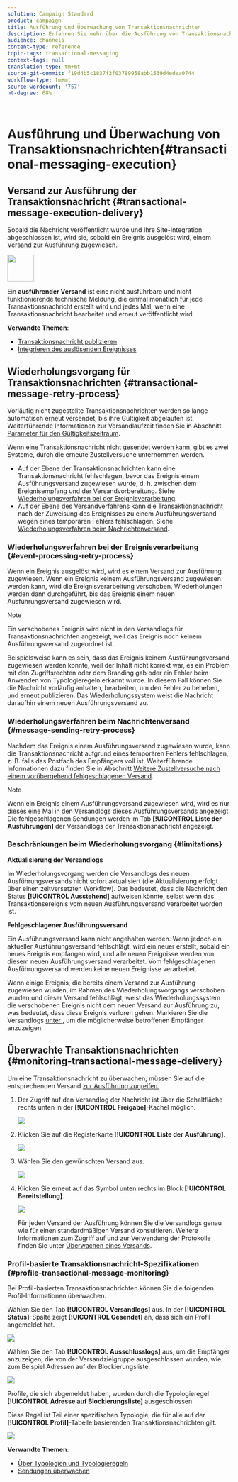 ```yaml
---
solution: Campaign Standard
product: campaign
title: Ausführung und Überwachung von Transaktionsnachrichten
description: Erfahren Sie mehr über die Ausführung von Transaktionsnachrichten und erfahren Sie, wie Sie Transaktionsnachrichten überwachen.
audience: channels
content-type: reference
topic-tags: transactional-messaging
context-tags: null
translation-type: tm+mt
source-git-commit: f19d4b5c1837f3f03789958abb1539d4edea0744
workflow-type: tm+mt
source-wordcount: '757'
ht-degree: 68%

---
```



# Ausführung und Überwachung von Transaktionsnachrichten{#transactional-messaging-execution}

## Versand zur Ausführung der Transaktionsnachricht {#transactional-message-execution-delivery}

Sobald die Nachricht veröffentlicht wurde und Ihre Site-Integration abgeschlossen ist, wird sie, sobald ein Ereignis ausgelöst wird, einem Versand zur Ausführung zugewiesen.

<img src="assets/do-not-localize/icon_concepts.svg" width="60px">

Ein **ausführender Versand** ist eine nicht ausführbare und nicht funktionierende technische Meldung, die einmal monatlich für jede Transaktionsnachricht erstellt wird und jedes Mal, wenn eine Transaktionsnachricht bearbeitet und erneut veröffentlicht wird.

**Verwandte Themen**:
* [Transaktionsnachricht publizieren          ](../../channels/using/publishing-transactional-message.md#publishing-a-transactional-message)
* [Integrieren des auslösenden Ereignisses](../../channels/using/getting-started-with-transactional-msg.md#integrate-event-trigger)

## Wiederholungsvorgang für Transaktionsnachrichten {#transactional-message-retry-process}

Vorläufig nicht zugestellte Transaktionsnachrichten werden so lange automatisch erneut versendet, bis ihre Gültigkeit abgelaufen ist. Weiterführende Informationen zur Versandlaufzeit finden Sie in Abschnitt [Parameter für den Gültigkeitszeitraum](../../administration/using/configuring-email-channel.md#validity-period-parameters).

Wenn eine Transaktionsnachricht nicht gesendet werden kann, gibt es zwei Systeme, durch die erneute Zustellversuche unternommen werden.

* Auf der Ebene der Transaktionsnachrichten kann eine Transaktionsnachricht fehlschlagen, bevor das Ereignis einem Ausführungsversand zugewiesen wurde, d. h. zwischen dem Ereignisempfang und der Versandvorbereitung. Siehe [Wiederholungsverfahren bei der Ereignisverarbeitung](#event-processing-retry-process).
* Auf der Ebene des Versandverfahrens kann die Transaktionsnachricht nach der Zuweisung des Ereignisses zu einem Ausführungsversand wegen eines temporären Fehlers fehlschlagen. Siehe [Wiederholungsverfahren beim Nachrichtenversand](#message-sending-retry-process).

### Wiederholungsverfahren bei der Ereignisverarbeitung           {#event-processing-retry-process}

Wenn ein Ereignis ausgelöst wird, wird es einem Versand zur Ausführung zugewiesen. Wenn ein Ereignis keinem Ausführungsversand zugewiesen werden kann, wird die Ereignisverarbeitung verschoben. Wiederholungen werden dann durchgeführt, bis das Ereignis einem neuen Ausführungsversand zugewiesen wird.

>[!NOTE]
>
>Ein verschobenes Ereignis wird nicht in den Versandlogs für Transaktionsnachrichten angezeigt, weil das Ereignis noch keinem Ausführungsversand zugeordnet ist.

Beispielsweise kann es sein, dass das Ereignis keinem Ausführungsversand zugewiesen werden konnte, weil der Inhalt nicht korrekt war, es ein Problem mit den Zugriffsrechten oder dem Branding gab oder ein Fehler beim Anwenden von Typologieregeln erkannt wurde. In diesem Fall können Sie die Nachricht vorläufig anhalten, bearbeiten, um den Fehler zu beheben, und erneut publizieren. Das Wiederholungssystem weist die Nachricht daraufhin einem neuen Ausführungsversand zu.

### Wiederholungsverfahren beim Nachrichtenversand            {#message-sending-retry-process}

Nachdem das Ereignis einem Ausführungsversand zugewiesen wurde, kann die Transaktionsnachricht aufgrund eines temporären Fehlers fehlschlagen, z. B. falls das Postfach des Empfängers voll ist. Weiterführende Informationen dazu finden Sie in Abschnitt [Weitere Zustellversuche nach einem vorübergehend fehlgeschlagenen Versand](../../sending/using/understanding-delivery-failures.md#retries-after-a-delivery-temporary-failure).

>[!NOTE]
>
>Wenn ein Ereignis einem Ausführungsversand zugewiesen wird, wird es nur dieses eine Mal in den Versandlogs dieses Ausführungsversands angezeigt. Die fehlgeschlagenen Sendungen werden im Tab **[!UICONTROL Liste der Ausführungen]** der Versandlogs der Transaktionsnachricht angezeigt.

### Beschränkungen beim Wiederholungsvorgang {#limitations}

**Aktualisierung der Versandlogs**

Im Wiederholungsvorgang werden die Versandlogs des neuen Ausführungsversands nicht sofort aktualisiert (die Aktualisierung erfolgt über einen zeitversetzten Workflow). Das bedeutet, dass die Nachricht den Status **[!UICONTROL Ausstehend]** aufweisen könnte, selbst wenn das Transaktionsereignis vom neuen Ausführungsversand verarbeitet worden ist.

**Fehlgeschlagener Ausführungsversand**

Ein Ausführungsversand kann nicht angehalten werden. Wenn jedoch ein aktueller Ausführungsversand fehlschlägt, wird ein neuer erstellt, sobald ein neues Ereignis empfangen wird, und alle neuen Ereignisse werden von diesem neuen Ausführungsversand verarbeitet. Vom fehlgeschlagenen Ausführungsversand werden keine neuen Ereignisse verarbeitet.

Wenn einige Ereignis, die bereits einem Versand zur Ausführung zugewiesen wurden, im Rahmen des Wiederholungsvorgangs verschoben wurden und dieser Versand fehlschlägt, weist das Wiederholungssystem die verschobenen Ereignis nicht dem neuen Versand zur Ausführung zu, was bedeutet, dass diese Ereignis verloren gehen. Markieren Sie die Versandlogs [unter ](#monitoring-transactional-message-delivery), um die möglicherweise betroffenen Empfänger anzuzeigen.

## Überwachte Transaktionsnachrichten {#monitoring-transactional-message-delivery}

Um eine Transaktionsnachricht zu überwachen, müssen Sie auf die entsprechenden Versand [zur Ausführung zugreifen.](#transactional-message-execution-delivery)

1. Der Zugriff auf den Versandlog der Nachricht ist über die Schaltfläche rechts unten in der **[!UICONTROL Freigabe]**-Kachel möglich.

   ![](assets/message-center_access_logs.png)

1. Klicken Sie auf die Registerkarte **[!UICONTROL Liste der Ausführung]**.

   ![](assets/message-center_execution_tab.png)

1. Wählen Sie den gewünschten Versand aus.

   ![](assets/message-center_execution_delivery.png)

1. Klicken Sie erneut auf das Symbol unten rechts im Block **[!UICONTROL Bereitstellung]**.

   ![](assets/message-center_execution_access_logs.png)

   Für jeden Versand der Ausführung können Sie die Versandlogs genau wie für einen standardmäßigen Versand konsultieren. Weitere Informationen zum Zugriff auf und zur Verwendung der Protokolle finden Sie unter [Überwachen eines Versands](../../sending/using/monitoring-a-delivery.md).

### Profil-basierte Transaktionsnachricht-Spezifikationen {#profile-transactional-message-monitoring}

Bei Profil-basierten Transaktionsnachrichten können Sie die folgenden Profil-Informationen überwachen.

Wählen Sie den Tab **[!UICONTROL Versandlogs]** aus. In der **[!UICONTROL Status]**-Spalte zeigt **[!UICONTROL Gesendet]** an, dass sich ein Profil angemeldet hat.

![](assets/message-center_marketing_sending_logs.png)

Wählen Sie den Tab **[!UICONTROL Ausschlusslogs]** aus, um die Empfänger anzuzeigen, die von der Versandzielgruppe ausgeschlossen wurden, wie zum Beispiel Adressen auf der Blockierungsliste.

![](assets/message-center_marketing_exclusion_logs.png)

Profile, die sich abgemeldet haben, wurden durch die Typologieregel **[!UICONTROL Adresse auf Blockierungsliste]** ausgeschlossen.

Diese Regel ist Teil einer spezifischen Typologie, die für alle auf der **[!UICONTROL Profil]**-Tabelle basierenden Transaktionsnachrichten gilt.

![](assets/message-center_marketing_typology.png)

**Verwandte Themen**:

* [Über Typologien und Typologieregeln](../../sending/using/about-typology-rules.md)
* [Sendungen überwachen](../../sending/using/monitoring-a-delivery.md)
